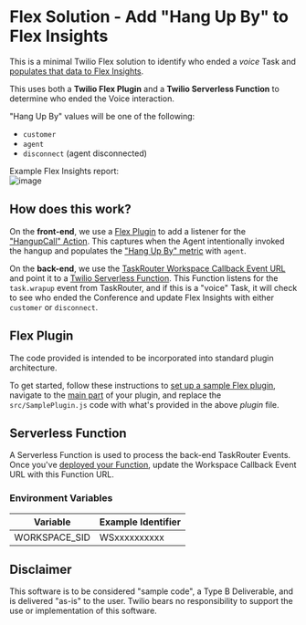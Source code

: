 # Flex Solution - Add "Hang Up By" to Flex Insights

This is a minimal Twilio Flex solution to identify who ended a *voice* Task and [populates that data to Flex Insights](https://www.twilio.com/docs/flex/developer/insights/enhance-integration).

This uses both a **Twilio Flex Plugin** and a **Twilio Serverless Function** to determine who ended the Voice interaction.

"Hang Up By" values will be one of the following:
- `customer`
- `agent`
- `disconnect` (agent disconnected)

Example Flex Insights report:  
![image](https://user-images.githubusercontent.com/67924770/220817994-9fc472c0-16c4-47d0-bb10-cbe3041bba71.png)


## How does this work?

On the **front-end**, we use a [Flex Plugin](https://www.twilio.com/docs/flex/developer/ui-and-plugins) to add a listener for the ["HangupCall" Action](https://www.twilio.com/docs/flex/developer/ui/v1/actions). This captures when the Agent intentionally invoked the hangup and populates the ["Hang Up By" metric](https://www.twilio.com/docs/flex/end-user-guide/insights/data-model#conversations:~:text=Y-,Hang%20Up%20By,-The%20party%20that) with `agent`.

On the **back-end**, we use the [TaskRouter Workspace Callback Event URL](https://www.twilio.com/docs/taskrouter/api/event/reference#:~:text=TaskRouter%20will%20make,Event%20takes%20place.) and point it to a [Twilio Serverless Function](https://www.twilio.com/docs/serverless/functions-assets/functions). This Function listens for the `task.wrapup` event from TaskRouter, and if this is a "voice" Task, it will check to see who ended the Conference and update Flex Insights with either `customer` or `disconnect`.

## Flex Plugin

The code provided is intended to be incorporated into standard plugin architecture.

To get started, follow these instructions to [set up a sample Flex plugin](https://www.twilio.com/docs/flex/quickstart/getting-started-plugin#set-up-a-sample-flex-plugin), navigate to the [main part](https://www.twilio.com/docs/flex/quickstart/getting-started-plugin#build-your-flex-plugin) of your plugin, and replace the `src/SamplePlugin.js` code with what's provided in the above *plugin* file.

## Serverless Function

A Serverless Function is used to process the back-end TaskRouter Events. Once you've [deployed your Function](https://www.twilio.com/docs/labs/serverless-toolkit/deploying), update the Workspace Callback Event URL with this Function URL.

### Environment Variables

| Variable | Example Identifier |
| ----- | ---- |
| WORKSPACE_SID | WSxxxxxxxxxx


## Disclaimer
This software is to be considered "sample code", a Type B Deliverable, and is delivered "as-is" to the user. Twilio bears no responsibility to support the use or implementation of this software.
